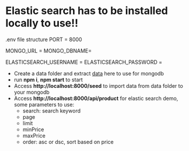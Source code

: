# Elastic search has to be installed locally to use!!
.env file structure
PORT = 8000

MONGO_URL = 
MONGO_DBNAME=

ELASTICSEARCH_USERNAME = 
ELASTICSEARCH_PASSWORD = 

- Create a data folder and extract [data](https://www.kaggle.com/datasets/asaniczka/amazon-products-dataset-2023-1-4m-products?select=amazon_products.csv) here to use for mongodb
- run **npm i**, **npm start** to start
- Access **http://localhost:8000/seed** to import data from data folder to your mongodb
- Access **http://localhost:8000/api/product** for elastic search demo, some parameters to use:
    + search: search keyword
    + page
    + limit
    + minPrice
    + maxPrice
    + order: asc or dsc, sort based on price

